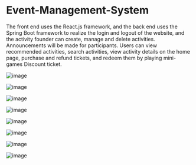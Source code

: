 # Event-Management-System

The front end uses the React.js framework, and the back end uses the Spring Boot framework to realize the login and logout of the website, and the activity founder can create, manage and delete activities.
Announcements will be made for participants. Users can view recommended activities, search activities, view activity details on the home page, purchase and refund tickets, and redeem them by playing mini-games
Discount ticket.


![image](https://github.com/JackyChen98/Event-Management-System/assets/46955098/ff3c2009-b271-4b09-93f5-622ceb95424f)

![image](https://github.com/JackyChen98/Event-Management-System/assets/46955098/c2cee08b-1e3e-4521-aba7-ea06332574f2)

![image](https://github.com/JackyChen98/Event-Management-System/assets/46955098/6fd777eb-96eb-4d5b-a77d-d94510b428b5)

![image](https://github.com/JackyChen98/Event-Management-System/assets/46955098/9fd18d19-4aab-4f89-809f-4723395fdc59)

![image](https://github.com/JackyChen98/Event-Management-System/assets/46955098/7ef088a0-fc85-4a58-aa69-3ee61b9518a9)

![image](https://github.com/JackyChen98/Event-Management-System/assets/46955098/d5c60328-2e30-4ec1-8ef6-b868de82a84e)

![image](https://github.com/JackyChen98/Event-Management-System/assets/46955098/5d2a228f-f7db-41f0-aae4-3c3881c664e8)

![image](https://github.com/JackyChen98/Event-Management-System/assets/46955098/bbcf2a4f-830a-4688-8fe9-e62cb731d962)
